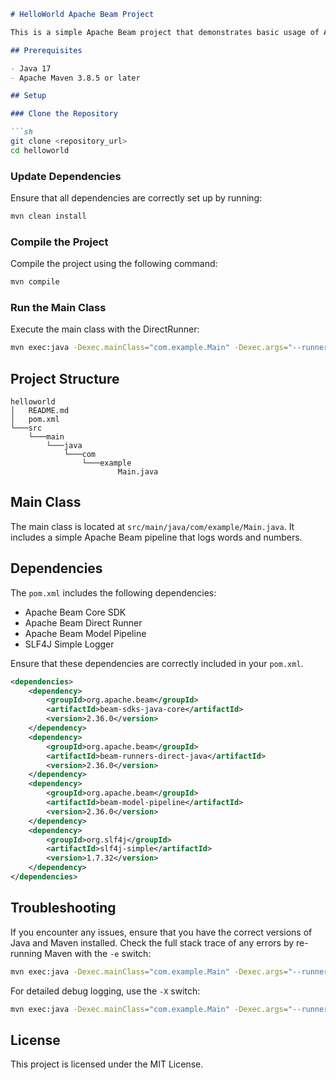 ```markdown
# HelloWorld Apache Beam Project

This is a simple Apache Beam project that demonstrates basic usage of Apache Beam with the DirectRunner.

## Prerequisites

- Java 17
- Apache Maven 3.8.5 or later

## Setup

### Clone the Repository

```sh
git clone <repository_url>
cd helloworld
```

### Update Dependencies

Ensure that all dependencies are correctly set up by running:

```sh
mvn clean install
```

### Compile the Project

Compile the project using the following command:

```sh
mvn compile
```

### Run the Main Class

Execute the main class with the DirectRunner:

```sh
mvn exec:java -Dexec.mainClass="com.example.Main" -Dexec.args="--runner=DirectRunner --parallelism=4"
```

## Project Structure

```plaintext
helloworld
│   README.md
│   pom.xml
└───src
    └───main
        └───java
            └───com
                └───example
                        Main.java
```

## Main Class

The main class is located at `src/main/java/com/example/Main.java`. It includes a simple Apache Beam pipeline that logs words and numbers.

## Dependencies

The `pom.xml` includes the following dependencies:
- Apache Beam Core SDK
- Apache Beam Direct Runner
- Apache Beam Model Pipeline
- SLF4J Simple Logger

Ensure that these dependencies are correctly included in your `pom.xml`.

```xml
<dependencies>
    <dependency>
        <groupId>org.apache.beam</groupId>
        <artifactId>beam-sdks-java-core</artifactId>
        <version>2.36.0</version>
    </dependency>
    <dependency>
        <groupId>org.apache.beam</groupId>
        <artifactId>beam-runners-direct-java</artifactId>
        <version>2.36.0</version>
    </dependency>
    <dependency>
        <groupId>org.apache.beam</groupId>
        <artifactId>beam-model-pipeline</artifactId>
        <version>2.36.0</version>
    </dependency>
    <dependency>
        <groupId>org.slf4j</groupId>
        <artifactId>slf4j-simple</artifactId>
        <version>1.7.32</version>
    </dependency>
</dependencies>
```

## Troubleshooting

If you encounter any issues, ensure that you have the correct versions of Java and Maven installed. Check the full stack trace of any errors by re-running Maven with the `-e` switch:

```sh
mvn exec:java -Dexec.mainClass="com.example.Main" -Dexec.args="--runner=DirectRunner --parallelism=4" -e
```

For detailed debug logging, use the `-X` switch:

```sh
mvn exec:java -Dexec.mainClass="com.example.Main" -Dexec.args="--runner=DirectRunner --parallelism=4" -X
```

## License

This project is licensed under the MIT License.
```
